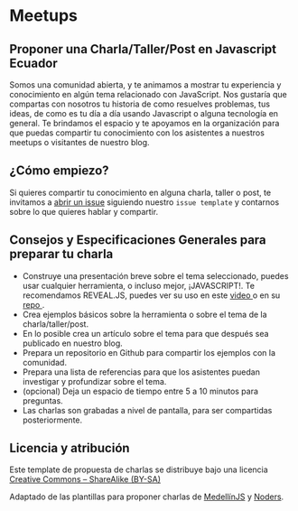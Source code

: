 # Meetups

## Proponer una Charla/Taller/Post en Javascript Ecuador

Somos una comunidad abierta, y te animamos a mostrar tu experiencia y conocimiento en algún tema relacionado con JavaScript. Nos gustaría que compartas con nosotros tu historia de como resuelves problemas, tus ideas, de como es tu día a día usando Javascript o alguna tecnología en general.
Te brindamos el espacio y te apoyamos en la organización para que puedas compartir tu conocimiento con los asistentes a nuestros meetups o visitantes de nuestro blog.

## ¿Cómo empiezo?

Si quieres compartir tu conocimiento en alguna charla, taller o post, te invitamos a [abrir un issue](https://github.com/javascriptecuador/Meetups/issues)  siguiendo nuestro `issue template` y contarnos sobre lo que quieres hablar y compartir.

## Consejos y Especificaciones Generales para preparar tu charla

- Construye una presentación breve sobre el tema seleccionado, puedes usar cualquier herramienta, o incluso mejor, ¡JAVASCRIPT!. Te recomendamos REVEAL.JS, puedes ver su uso en este <a href="https://www.youtube.com/watch?v=gXoh3wiHcnQ"> video </a> o en su <a href="https://github.com/hakimel/reveal.js/"> repo </a>.
- Crea ejemplos básicos sobre la herramienta o sobre el tema de la charla/taller/post.
- En lo posible crea un artículo sobre el tema para que después sea publicado en nuestro blog.
- Prepara un repositorio en Github para compartir los ejemplos con la comunidad.
- Prepara una lista de referencias para que los asistentes puedan investigar y profundizar sobre el tema.
- (opcional) Deja un espacio de tiempo entre 5 a 10 minutos para preguntas.
- Las charlas son grabadas a nivel de pantalla, para ser compartidas posteriormente.

## Licencia y atribución

Este template de propuesta de charlas se distribuye bajo una licencia [Creative Commons – ShareAlike (BY-SA)](http://creativecommons.org/licenses/by-sa/3.0/)

Adaptado de las plantillas para proponer charlas de [MedellínJS](https://medellinjs.org/) y [Noders](https://github.com/Noders/Meetups).
